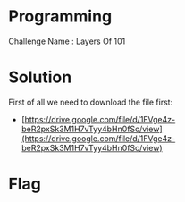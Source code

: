 # Programming

Challenge Name : Layers Of 101

# Solution

First of all we need to download the file first:
- [https://drive.google.com/file/d/1FVge4z-beR2pxSk3M1H7vTyy4bHn0fSc/view](https://drive.google.com/file/d/1FVge4z-beR2pxSk3M1H7vTyy4bHn0fSc/view)



# Flag